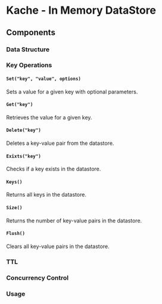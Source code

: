 # Kache - In Memory DataStore

## Components

### Data Structure


### Key Operations

#### `Set("key", "value", options)`

Sets a value for a given key with optional parameters.

#### `Get("key")`

Retrieves the value for a given key.

#### `Delete("key")`

Deletes a key-value pair from the datastore.

#### `Exixts("key")`

Checks if a key exists in the datastore.

#### `Keys()`

Returns all keys in the datastore.

#### `Size()`

Returns the number of key-value pairs in the datastore.

#### `Flush()`

Clears all key-value pairs in the datastore.

### TTL

### Concurrency Control

### Usage
